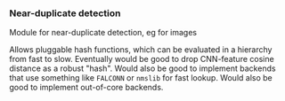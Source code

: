 ### Near-duplicate detection

Module for near-duplicate detection, eg for images

Allows pluggable hash functions, which can be evaluated in a hierarchy from fast to slow.
Eventually would be good to drop CNN-feature cosine distance as a robust "hash".
Would also be good to implement backends that use something like `FALCONN` or `nmslib` for fast lookup.
Would also be good to implement out-of-core backends.
